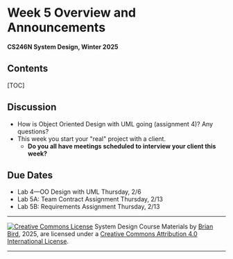 <h1>Week 5 Overview and Announcements</h1>

**CS246N System Design, Winter 2025**

<h2>Contents</h2>

[TOC]

## Discussion

- How is Object Oriented Design with UML going (assignment 4)? Any questions?
- This week you start your "real" project with a client. 
  - **Do you all have meetings scheduled to interview your client this week?**
  

## Due Dates

- Lab 4&mdash;OO Design with UML
  Thursday, 2/6
- Lab 5A: Team Contract Assignment
  Thursday, 2/13
- Lab 5B: Requirements Assignment
  Thursday, 2/13



------

[![Creative Commons License](https://i.creativecommons.org/l/by/4.0/88x31.png)](http://creativecommons.org/licenses/by/4.0/)
System Design Course Materials by [Brian Bird](https://profbird.dev), <time>2025</time>, are licensed under a [Creative Commons Attribution 4.0 International License](http://creativecommons.org/licenses/by/4.0/).

---

